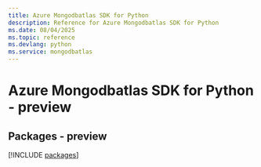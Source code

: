 ```yaml
---
title: Azure Mongodbatlas SDK for Python
description: Reference for Azure Mongodbatlas SDK for Python
ms.date: 08/04/2025
ms.topic: reference
ms.devlang: python
ms.service: mongodbatlas
---
```

# Azure Mongodbatlas SDK for Python - preview
## Packages - preview
[!INCLUDE [packages](mongodbatlas-index.md)]